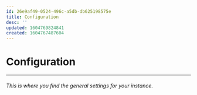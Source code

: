 ```yaml
---
id: 26e9af49-0524-496c-a5db-db625198575e
title: Configuration
desc: ''
updated: 1604769824841
created: 1604767487604
---
```


# Configuration
---

###### This is where you find the general settings for your instance.


